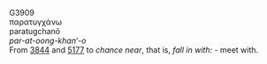 <body>
  <p>G3909<br>  παρατυγχάνω  <br> paratugchanō  <br><i>par-at-oong-khan‘-o </i><br>From <a href="g3844.htm">3844</a> and <a href="g5177.htm">5177</a>  to <i>chance</i> <i>near</i>, that is, <i>fall</i> <i>in</i> <i>with:</i> - meet with.<br></p>
 </body>